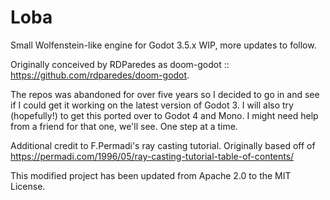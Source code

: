 # Loba
Small Wolfenstein-like engine for Godot 3.5.x
WIP, more updates to follow.

Originally conceived by RDParedes as doom-godot :: https://github.com/rdparedes/doom-godot.

The repos was abandoned for over five years so I decided to go in and see if I could get it working on the latest version of Godot 3. I will also try (hopefully!) to get this ported over to Godot 4 and Mono. I might need help from a friend for that one, we'll see. One step at a time. 

Additional credit to F.Permadi's ray casting tutorial. Originally based off of https://permadi.com/1996/05/ray-casting-tutorial-table-of-contents/

This modified project has been updated from Apache 2.0 to the MIT License.
